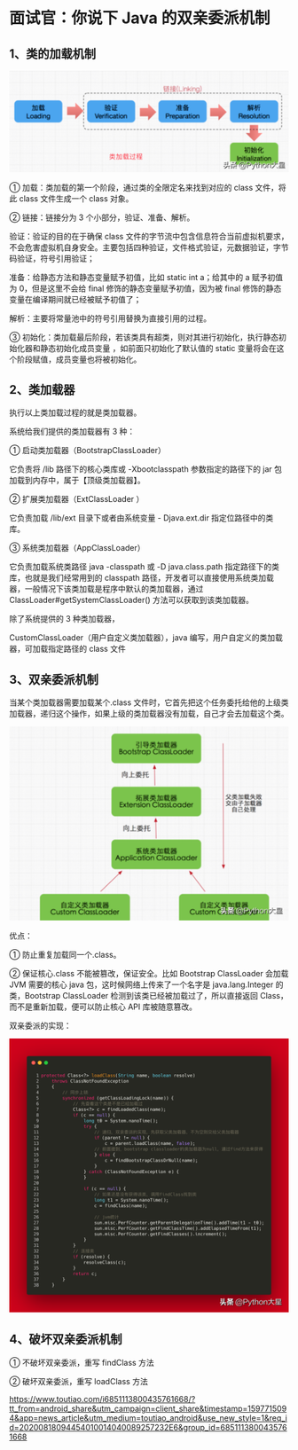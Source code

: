# 面试官：你说下 Java 的双亲委派机制




## 1、类的加载机制

![面试官：你说下 Java 的双亲委派机制](image-202008230823/83637d4153214d6cb344815d944c0fa5.png)



① 加载：类加载的第一个阶段，通过类的全限定名来找到对应的 class 文件，将此 class 文件生成一个 class 对象。

② 链接：链接分为 3 个小部分，验证、准备、解析。

验证：验证的目的在于确保 class 文件的字节流中包含信息符合当前虚拟机要求，不会危害虚拟机自身安全。主要包括四种验证，文件格式验证，元数据验证，字节码验证，符号引用验证；

准备：给静态方法和静态变量赋予初值，比如 static int a；给其中的 a 赋予初值为 0，但是这里不会给 final 修饰的静态变量赋予初值，因为被 final 修饰的静态变量在编译期间就已经被赋予初值了；

解析：主要将常量池中的符号引用替换为直接引用的过程。

③ 初始化：类加载最后阶段，若该类具有超类，则对其进行初始化，执行静态初始化器和静态初始化成员变量 ，如前面只初始化了默认值的 static 变量将会在这个阶段赋值，成员变量也将被初始化。

## 2、类加载器

执行以上类加载过程的就是类加载器。

系统给我们提供的类加载器有 3 种：

① 启动类加载器（BootstrapClassLoader）

它负责将 /lib 路径下的核心类库或 -Xbootclasspath 参数指定的路径下的 jar 包加载到内存中，属于【顶级类加载器】。

② 扩展类加载器（ExtClassLoader ）

它负责加载 /lib/ext 目录下或者由系统变量 - Djava.ext.dir 指定位路径中的类库。

③ 系统类加载器（AppClassLoader）

它负责加载系统类路径 java -classpath 或 -D java.class.path 指定路径下的类库，也就是我们经常用到的 classpath 路径，开发者可以直接使用系统类加载器，一般情况下该类加载是程序中默认的类加载器，通过 ClassLoader#getSystemClassLoader() 方法可以获取到该类加载器。

除了系统提供的 3 种类加载器，

CustomClassLoader（用户自定义类加载器），java 编写，用户自定义的类加载器，可加载指定路径的 class 文件

## 3、双亲委派机制

当某个类加载器需要加载某个.class 文件时，它首先把这个任务委托给他的上级类加载器，递归这个操作，如果上级的类加载器没有加载，自己才会去加载这个类。

![面试官：你说下 Java 的双亲委派机制](image-202008230823/a53c9ae879874471be9c73d969146889.png)



优点：

① 防止重复加载同一个.class。

② 保证核心.class 不能被篡改，保证安全。比如 Bootstrap ClassLoader 会加载 JVM 需要的核心 java 包，这时候网络上传来了一个名字是 java.lang.Integer 的类，Bootstrap ClassLoader 检测到该类已经被加载过了，所以直接返回 Class，而不是重新加载，便可以防止核心 API 库被随意篡改。

双亲委派的实现：

![面试官：你说下 Java 的双亲委派机制](image-202008230823/43df6e2684214e2d97ac9cda40b7eefa.png)



## 4、破坏双亲委派机制

① 不破坏双亲委派，重写 findClass 方法

② 破坏双亲委派，重写 loadClass 方法





https://www.toutiao.com/i6851113800435761668/?tt_from=android_share&utm_campaign=client_share&timestamp=1597715094&app=news_article&utm_medium=toutiao_android&use_new_style=1&req_id=20200818094454010014040089257232E6&group_id=6851113800435761668